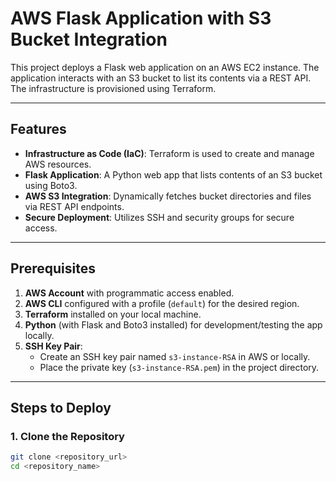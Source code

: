 # AWS Flask Application with S3 Bucket Integration

This project deploys a Flask web application on an AWS EC2 instance. The application interacts with an S3 bucket to list its contents via a REST API. The infrastructure is provisioned using Terraform.

---

## Features

- **Infrastructure as Code (IaC)**: Terraform is used to create and manage AWS resources.
- **Flask Application**: A Python web app that lists contents of an S3 bucket using Boto3.
- **AWS S3 Integration**: Dynamically fetches bucket directories and files via REST API endpoints.
- **Secure Deployment**: Utilizes SSH and security groups for secure access.

---

## Prerequisites

1. **AWS Account** with programmatic access enabled.
2. **AWS CLI** configured with a profile (`default`) for the desired region.
3. **Terraform** installed on your local machine.
4. **Python** (with Flask and Boto3 installed) for development/testing the app locally.
5. **SSH Key Pair**:
    - Create an SSH key pair named `s3-instance-RSA` in AWS or locally.
    - Place the private key (`s3-instance-RSA.pem`) in the project directory.

---

## Steps to Deploy

### 1. Clone the Repository
```bash
git clone <repository_url>
cd <repository_name>
